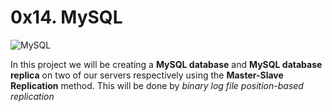 # 0x14. MySQL

![MySQL](https://s3.amazonaws.com/intranet-projects-files/holbertonschool-sysadmin_devops/280/KkrkDHT.png)

In this project we will be creating a **MySQL database** and **MySQL database replica** on two of our servers respectively using the **Master-Slave Replication** method.
This will be done by *binary log file position-based replication*
